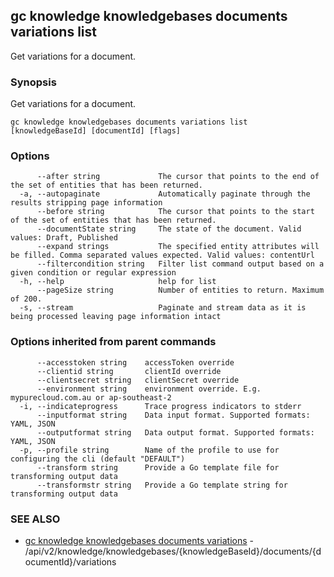 ## gc knowledge knowledgebases documents variations list

Get variations for a document.

### Synopsis

Get variations for a document.

```
gc knowledge knowledgebases documents variations list [knowledgeBaseId] [documentId] [flags]
```

### Options

```
      --after string             The cursor that points to the end of the set of entities that has been returned.
  -a, --autopaginate             Automatically paginate through the results stripping page information
      --before string            The cursor that points to the start of the set of entities that has been returned.
      --documentState string     The state of the document. Valid values: Draft, Published
      --expand strings           The specified entity attributes will be filled. Comma separated values expected. Valid values: contentUrl
      --filtercondition string   Filter list command output based on a given condition or regular expression
  -h, --help                     help for list
      --pageSize string          Number of entities to return. Maximum of 200.
  -s, --stream                   Paginate and stream data as it is being processed leaving page information intact
```

### Options inherited from parent commands

```
      --accesstoken string    accessToken override
      --clientid string       clientId override
      --clientsecret string   clientSecret override
      --environment string    environment override. E.g. mypurecloud.com.au or ap-southeast-2
  -i, --indicateprogress      Trace progress indicators to stderr
      --inputformat string    Data input format. Supported formats: YAML, JSON
      --outputformat string   Data output format. Supported formats: YAML, JSON
  -p, --profile string        Name of the profile to use for configuring the cli (default "DEFAULT")
      --transform string      Provide a Go template file for transforming output data
      --transformstr string   Provide a Go template string for transforming output data
```

### SEE ALSO

* [gc knowledge knowledgebases documents variations](gc_knowledge_knowledgebases_documents_variations.html)	 - /api/v2/knowledge/knowledgebases/{knowledgeBaseId}/documents/{documentId}/variations


